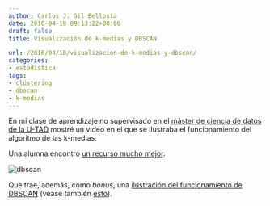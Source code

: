 ```yaml
---
author: Carlos J. Gil Bellosta
date: 2016-04-18 09:13:22+00:00
draft: false
title: Visualización de k-medias y DBSCAN

url: /2016/04/18/visualizacion-de-k-medias-y-dbscan/
categories:
- estadística
tags:
- clústering
- dbscan
- k-medias
---
```


En mi clase de aprendizaje no supervisado en el [máster de ciencia de datos de la U-TAD](https://www.u-tad.com/estudios/experto-en-data-science/) mostré un vídeo en el que se ilustraba el funcionamiento del algoritmo de las k-medias.

Una alumna encontró [un recurso mucho mejor](http://www.naftaliharris.com/blog/visualizing-k-means-clustering/).

![dbscan](/wp-uploads/2016/04/dbscan.png)


Que trae, además, como _bonus_, una [ilustración del funcionamiento de DBSCAN](http://www.naftaliharris.com/blog/visualizing-dbscan-clustering/) (véase también [esto](https://www.datanalytics.com/2015/11/04/dbscan-algo-nuevo-bajo-el-sol/)).
